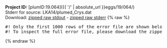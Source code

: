 **Project ID:** [plumID:19.064]({{ '/' | absolute_url }}eggs/19/064/)  
Stderr for source:  LKA14/plumed_Crys.dat   
Download: [zipped raw stdout](plumed_Crys.dat.plumed.stdout.txt.zip) - [zipped raw stderr](plumed_Crys.dat.plumed.stderr.txt.zip) 
{% raw %}
<pre>
#! Only the first 1000 rows of the error file are shown below
#! To inspect the full error file, please download the zipped raw stderr file above
</pre>
{% endraw %}
